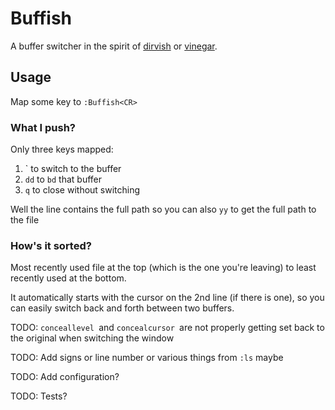 # Buffish

A buffer switcher in the spirit of [dirvish](https://github.acom/justinmk/vim-dirvish) or
[vinegar](https://github.com/tpope/vim-vinegar).

## Usage

Map some key to `:Buffish<CR>`

### What I push?

Only three keys mapped:

1. <CR>` to switch to the buffer
2. `dd` to `bd` that buffer
3. `q` to close without switching

Well the line contains the full path so you can also `yy` to get the
full path to the file

### How's it sorted?

Most recently used file at the top (which is the one you're leaving) to
least recently used at the bottom.

It automatically starts with the cursor on the 2nd line (if there is one),
so you can easily switch back and forth between two buffers.

TODO: `conceallevel `and `concealcursor `are not properly getting set back
to the original when switching the window

TODO: Add signs or line number or various things from `:ls` maybe

TODO: Add configuration?

TODO: Tests?
